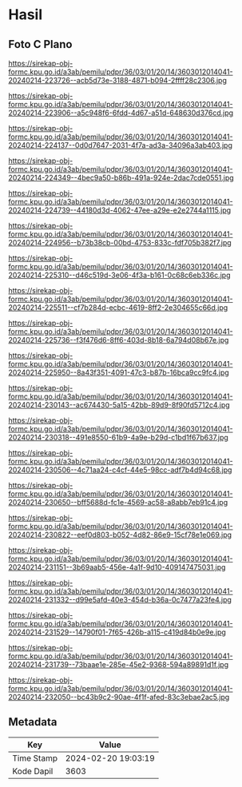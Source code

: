 # Hasil

## Foto C Plano

https://sirekap-obj-formc.kpu.go.id/a3ab/pemilu/pdpr/36/03/01/20/14/3603012014041-20240214-223726--acb5d73e-3188-4871-b094-2ffff28c2306.jpg

https://sirekap-obj-formc.kpu.go.id/a3ab/pemilu/pdpr/36/03/01/20/14/3603012014041-20240214-223906--a5c948f6-6fdd-4d67-a51d-648630d376cd.jpg

https://sirekap-obj-formc.kpu.go.id/a3ab/pemilu/pdpr/36/03/01/20/14/3603012014041-20240214-224137--0d0d7647-2031-4f7a-ad3a-34096a3ab403.jpg

https://sirekap-obj-formc.kpu.go.id/a3ab/pemilu/pdpr/36/03/01/20/14/3603012014041-20240214-224349--4bec9a50-b86b-491a-924e-2dac7cde0551.jpg

https://sirekap-obj-formc.kpu.go.id/a3ab/pemilu/pdpr/36/03/01/20/14/3603012014041-20240214-224739--44180d3d-4062-47ee-a29e-e2e2744a1115.jpg

https://sirekap-obj-formc.kpu.go.id/a3ab/pemilu/pdpr/36/03/01/20/14/3603012014041-20240214-224956--b73b38cb-00bd-4753-833c-fdf705b382f7.jpg

https://sirekap-obj-formc.kpu.go.id/a3ab/pemilu/pdpr/36/03/01/20/14/3603012014041-20240214-225310--d46c519d-3e06-4f3a-b161-0c68c6eb336c.jpg

https://sirekap-obj-formc.kpu.go.id/a3ab/pemilu/pdpr/36/03/01/20/14/3603012014041-20240214-225511--cf7b284d-ecbc-4619-8ff2-2e304655c66d.jpg

https://sirekap-obj-formc.kpu.go.id/a3ab/pemilu/pdpr/36/03/01/20/14/3603012014041-20240214-225736--f3f476d6-8ff6-403d-8b18-6a794d08b67e.jpg

https://sirekap-obj-formc.kpu.go.id/a3ab/pemilu/pdpr/36/03/01/20/14/3603012014041-20240214-225950--8a43f351-4091-47c3-b87b-16bca9cc9fc4.jpg

https://sirekap-obj-formc.kpu.go.id/a3ab/pemilu/pdpr/36/03/01/20/14/3603012014041-20240214-230143--ac674430-5a15-42bb-89d9-8f90fd5712c4.jpg

https://sirekap-obj-formc.kpu.go.id/a3ab/pemilu/pdpr/36/03/01/20/14/3603012014041-20240214-230318--491e8550-61b9-4a9e-b29d-c1bd1f67b637.jpg

https://sirekap-obj-formc.kpu.go.id/a3ab/pemilu/pdpr/36/03/01/20/14/3603012014041-20240214-230506--4c71aa24-c4cf-44e5-98cc-adf7b4d94c68.jpg

https://sirekap-obj-formc.kpu.go.id/a3ab/pemilu/pdpr/36/03/01/20/14/3603012014041-20240214-230650--bff5688d-fc1e-4569-ac58-a8abb7eb91c4.jpg

https://sirekap-obj-formc.kpu.go.id/a3ab/pemilu/pdpr/36/03/01/20/14/3603012014041-20240214-230822--eef0d803-b052-4d82-86e9-15cf78e1e069.jpg

https://sirekap-obj-formc.kpu.go.id/a3ab/pemilu/pdpr/36/03/01/20/14/3603012014041-20240214-231151--3b69aab5-456e-4a1f-9d10-409147475031.jpg

https://sirekap-obj-formc.kpu.go.id/a3ab/pemilu/pdpr/36/03/01/20/14/3603012014041-20240214-231332--d99e5afd-40e3-454d-b36a-0c7477a23fe4.jpg

https://sirekap-obj-formc.kpu.go.id/a3ab/pemilu/pdpr/36/03/01/20/14/3603012014041-20240214-231529--14790f01-7f65-426b-a115-c419d84b0e9e.jpg

https://sirekap-obj-formc.kpu.go.id/a3ab/pemilu/pdpr/36/03/01/20/14/3603012014041-20240214-231739--73baae1e-285e-45e2-9368-594a89891d1f.jpg

https://sirekap-obj-formc.kpu.go.id/a3ab/pemilu/pdpr/36/03/01/20/14/3603012014041-20240214-232050--bc43b9c2-90ae-4f1f-afed-83c3ebae2ac5.jpg


## Metadata

| Key        | Value               |
| ---------- | ------------------- |
| Time Stamp | 2024-02-20 19:03:19 |
| Kode Dapil | 3603                |




